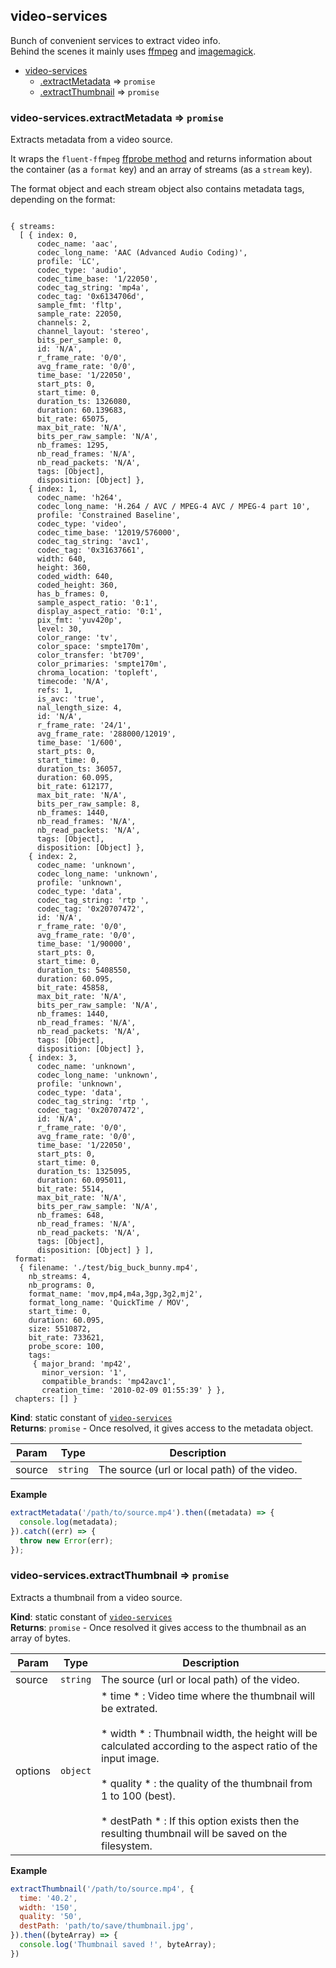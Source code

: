 <a name="module_video-services"></a>

## video-services
Bunch of convenient services to extract video info.
</br>Behind the scenes it mainly uses [ffmpeg](https://ffmpeg.org/) and [imagemagick](http://www.imagemagick.org/script/index.php).


* [video-services](#module_video-services)
    * [.extractMetadata](#module_video-services.extractMetadata) ⇒ <code>promise</code>
    * [.extractThumbnail](#module_video-services.extractThumbnail) ⇒ <code>promise</code>

<a name="module_video-services.extractMetadata"></a>

### video-services.extractMetadata ⇒ <code>promise</code>
Extracts metadata from a video source.

It wraps the `fluent-ffmpeg` <a href="https://github.com/fluent-ffmpeg/node-fluent-ffmpeg/blob/master/README.md#reading-video-metadata">ffprobe method</a>
and returns information about the container (as a `format` key) and an array of streams (as a `stream` key).

The format object and each stream object also contains metadata tags, depending on the format:

<pre><code>
{ streams:
  [ { index: 0,
      codec_name: 'aac',
      codec_long_name: 'AAC (Advanced Audio Coding)',
      profile: 'LC',
      codec_type: 'audio',
      codec_time_base: '1/22050',
      codec_tag_string: 'mp4a',
      codec_tag: '0x6134706d',
      sample_fmt: 'fltp',
      sample_rate: 22050,
      channels: 2,
      channel_layout: 'stereo',
      bits_per_sample: 0,
      id: 'N/A',
      r_frame_rate: '0/0',
      avg_frame_rate: '0/0',
      time_base: '1/22050',
      start_pts: 0,
      start_time: 0,
      duration_ts: 1326080,
      duration: 60.139683,
      bit_rate: 65075,
      max_bit_rate: 'N/A',
      bits_per_raw_sample: 'N/A',
      nb_frames: 1295,
      nb_read_frames: 'N/A',
      nb_read_packets: 'N/A',
      tags: [Object],
      disposition: [Object] },
    { index: 1,
      codec_name: 'h264',
      codec_long_name: 'H.264 / AVC / MPEG-4 AVC / MPEG-4 part 10',
      profile: 'Constrained Baseline',
      codec_type: 'video',
      codec_time_base: '12019/576000',
      codec_tag_string: 'avc1',
      codec_tag: '0x31637661',
      width: 640,
      height: 360,
      coded_width: 640,
      coded_height: 360,
      has_b_frames: 0,
      sample_aspect_ratio: '0:1',
      display_aspect_ratio: '0:1',
      pix_fmt: 'yuv420p',
      level: 30,
      color_range: 'tv',
      color_space: 'smpte170m',
      color_transfer: 'bt709',
      color_primaries: 'smpte170m',
      chroma_location: 'topleft',
      timecode: 'N/A',
      refs: 1,
      is_avc: 'true',
      nal_length_size: 4,
      id: 'N/A',
      r_frame_rate: '24/1',
      avg_frame_rate: '288000/12019',
      time_base: '1/600',
      start_pts: 0,
      start_time: 0,
      duration_ts: 36057,
      duration: 60.095,
      bit_rate: 612177,
      max_bit_rate: 'N/A',
      bits_per_raw_sample: 8,
      nb_frames: 1440,
      nb_read_frames: 'N/A',
      nb_read_packets: 'N/A',
      tags: [Object],
      disposition: [Object] },
    { index: 2,
      codec_name: 'unknown',
      codec_long_name: 'unknown',
      profile: 'unknown',
      codec_type: 'data',
      codec_tag_string: 'rtp ',
      codec_tag: '0x20707472',
      id: 'N/A',
      r_frame_rate: '0/0',
      avg_frame_rate: '0/0',
      time_base: '1/90000',
      start_pts: 0,
      start_time: 0,
      duration_ts: 5408550,
      duration: 60.095,
      bit_rate: 45858,
      max_bit_rate: 'N/A',
      bits_per_raw_sample: 'N/A',
      nb_frames: 1440,
      nb_read_frames: 'N/A',
      nb_read_packets: 'N/A',
      tags: [Object],
      disposition: [Object] },
    { index: 3,
      codec_name: 'unknown',
      codec_long_name: 'unknown',
      profile: 'unknown',
      codec_type: 'data',
      codec_tag_string: 'rtp ',
      codec_tag: '0x20707472',
      id: 'N/A',
      r_frame_rate: '0/0',
      avg_frame_rate: '0/0',
      time_base: '1/22050',
      start_pts: 0,
      start_time: 0,
      duration_ts: 1325095,
      duration: 60.095011,
      bit_rate: 5514,
      max_bit_rate: 'N/A',
      bits_per_raw_sample: 'N/A',
      nb_frames: 648,
      nb_read_frames: 'N/A',
      nb_read_packets: 'N/A',
      tags: [Object],
      disposition: [Object] } ],
 format:
  { filename: './test/big_buck_bunny.mp4',
    nb_streams: 4,
    nb_programs: 0,
    format_name: 'mov,mp4,m4a,3gp,3g2,mj2',
    format_long_name: 'QuickTime / MOV',
    start_time: 0,
    duration: 60.095,
    size: 5510872,
    bit_rate: 733621,
    probe_score: 100,
    tags:
     { major_brand: 'mp42',
       minor_version: '1',
       compatible_brands: 'mp42avc1',
       creation_time: '2010-02-09 01:55:39' } },
 chapters: [] }
</code></pre>

**Kind**: static constant of <code>[video-services](#module_video-services)</code>  
**Returns**: <code>promise</code> - Once resolved, it gives access to the metadata object.  

| Param | Type | Description |
| --- | --- | --- |
| source | <code>string</code> | The source (url or local path) of the video. |

**Example**  
```js
extractMetadata('/path/to/source.mp4').then((metadata) => {
  console.log(metadata);
}).catch((err) => {
  throw new Error(err);
});
```
<a name="module_video-services.extractThumbnail"></a>

### video-services.extractThumbnail ⇒ <code>promise</code>
Extracts a thumbnail from a video source.

**Kind**: static constant of <code>[video-services](#module_video-services)</code>  
**Returns**: <code>promise</code> - Once resolved it gives access to the thumbnail as an array of bytes.  

| Param | Type | Description |
| --- | --- | --- |
| source | <code>string</code> | The source (url or local path) of the video. |
| options | <code>object</code> | * time * : Video time where the thumbnail will be extrated.</br></br>                           * width * : Thumbnail width, the height will be calculated according to the aspect ratio of the input image.</br></br>                           * quality * : the quality of the thumbnail from 1 to 100 (best).</br></br>                           * destPath * : If this option exists then the resulting thumbnail will be saved on the filesystem. |

**Example**  
```js
extractThumbnail('/path/to/source.mp4', {
  time: '40.2',
  width: '150',
  quality: '50',
  destPath: 'path/to/save/thumbnail.jpg',
}).then((byteArray) => {
  console.log('Thumbnail saved !', byteArray);
})
```


